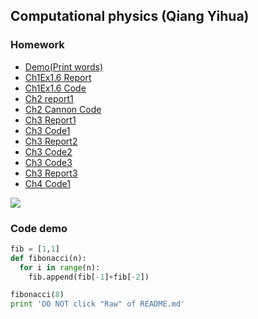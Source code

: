 Computational physics (Qiang Yihua)
-----

### Homework
- [Demo(Print words)](https://github.com/Carl0339887/computationalphysics_N2013301220058/blob/master/homework/Print%20any%20words.md)
- [Ch1Ex1.6 Report](https://github.com/Carl0339887/computationalphysics_N2013301220058/blob/master/homework/EX1.6.pdf)
- [Ch1Ex1.6 Code](https://github.com/Carl0339887/computationalphysics_N2013301220058/blob/master/homework/Code_ex_1.6.md)
- [Ch2 report1](https://github.com/Carl0339887/computationalphysics_N2013301220058/blob/master/homework/Ch2_report.pdf)
- [Ch2 Cannon Code](https://github.com/Carl0339887/computationalphysics_N2013301220058/blob/master/homework/CH2code1.md)
- [Ch3 Report1](https://github.com/Carl0339887/computationalphysics_N2013301220058/blob/master/homework/Chap3_report.pdf)
- [Ch3 Code1](https://github.com/Carl0339887/computationalphysics_N2013301220058/blob/master/homework/chap3_code.md)
- [Ch3 Report2](https://github.com/Carl0339887/computationalphysics_N2013301220058/blob/master/homework/Chap3Ex12.pdf)
- [Ch3 Code2](https://github.com/Carl0339887/computationalphysics_N2013301220058/blob/master/homework/Chap3Ex12.md)
- [Ch3 Code3](https://github.com/Carl0339887/computationalphysics_N2013301220058/blob/master/homework/Code_Ex3.26.md)
- [Ch3 Report3](https://github.com/Carl0339887/computationalphysics_N2013301220058/blob/master/homework/Chap_3c.pdf)
- [Ch4 Code1](https://github.com/Carl0339887/computationalphysics_N2013301220058/blob/master/homework/Chap4Code1.md)
 

<!--![](http://matplotlib.org/_images/lorenz_attractor.png)-->
![](https://upload.wikimedia.org/wikipedia/commons/6/6c/Pluto-Charon_System.gif)



<!-- 
![Test](https://github.com/Carl0339887/computationalphysics_N2013301220058/blob/master/homework/2.gif)
ahahhhhhhh
-->

### Code demo
```python
fib = [1,1]
def fibonacci(n):
  for i in range(n):
    fib.append(fib[-1]+fib[-2])

fibonacci(8)
print 'DO NOT click "Raw" of README.md'
```

<!--

I wrote a program to count how many digits and what they are in number $2^{100000}$
```python
a = 2 ** 100000
digit = {}
i = 0
for i in range(0, 10):
    digit[i] = 0


def count_digit(num):
    while num > 0:
        d = num % 10
        num //= 10
        digit[d] += 1
    return digit

count_digit(a)
summation = 0
for i in range(0, 9):
    summation += digit[i]

print digit
print summation
```

>```python
>{0: 2991, 1: 2969, 2: 3068, 3: 3075, 4: 3040, 5: 3015, 6: 2952, 7: 3052, 8: 2932, 9: 3009}
>27094
>```
What a **large** number! There are 2991 zeros, 2969 ones and so on, with a total of 27094 digits! Hopefully, my Mac can cope with it in several seconds, ahahhhhh~~

I wrote the following program to explore the nuance between **pass-by-reference** and **pass-by-value**
```python
def apd(alist):
    alist.append('suffix')
    return


def plus(alist):
    alist = alist + ['suffix']
    return


list = [1,2,3]
plus(list)
print 'result of "+":', list
apd(list)
print 'result of "list.append()":', list

```
>```python
> result of "+": [1, 2, 3]
> result of "list.append()": [1, 2, 3, 'suffix']
>```


### Two minor **mistakes** the teacher made:

 - The  name of the famous package for first-principle calculations is *Vienna Ab-initio Simulation Package* (VASP), but the teacher took it as *WASP*. (I corrected it in the short break between classes by wiping out the front "V" of the stroke of "W" on the black board.)
 
 - The teacher mistook the name of *Phys.Rev.Lett* as "Physics Review Letter", but actually it should be **Physical Review Letters**. If it was not his slip of the tongue, I don't think the teacher have read [*LIGO*'s paper on *Gravitational Waves*](http://journals.aps.org/prl/abstract/10.1103/PhysRevLett.116.061102).
 - The standard pronunciation of LaTeX is ['leitek] but not ['leiteks] or ['la:tek] or [la'tek]. *TeX* should be read the same as *Tech*, moreover, the pronunciation of 'ch' is similar to the part of 'Ach' in German and 'Loch' in Scotch or $\chi$ in Greek. If your terminal is as smart as mine, you can put command '*say LaTeX*' then <*enter*> and you'll get it.(By the way, it can even tell you *Mac OS X* shoud be read as "mac os **ten**")

### My **complaint** about the assessment rule

Though keep training may improve one's skill in programming, I still want to give this uncanny assessment rule, which high lights the **length** in stead of the **quality** of your homework, an inequality: $ln(x-1)>0.$ If you do not understand the inequlity, that means I am right. If you do, then we share the same point of view~
-->
